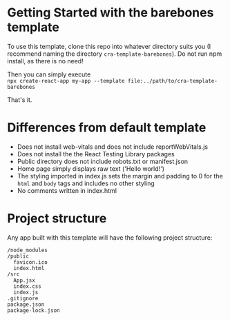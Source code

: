 # Getting Started with the barebones template

To use this template, clone this repo into whatever directory suits you (I recommend naming the directory `cra-template-barebones`). Do not run npm install, as there is no need!

Then you can simply execute  
 `npx create-react-app my-app --template file:../path/to/cra-template-barebones`

 That's it.
 
# Differences from default template
  - Does not install web-vitals and does not include reportWebVitals.js
  - Does not install the the React Testing Library packages
  - Public directory does not include robots.txt or manifest.json
  - Home page simply displays raw text ('Hello world!')
  - The styling imported in index.js sets the margin and padding to 0 for the `html` and `body` tags and includes no other styling
  - No comments written in index.html

# Project structure
Any app built with this template will have the following project structure:
```
/node_modules
/public
  favicon.ico
  index.html
/src
  App.jsx
  index.css
  index.js
.gitignore
package.json
package-lock.json
```
